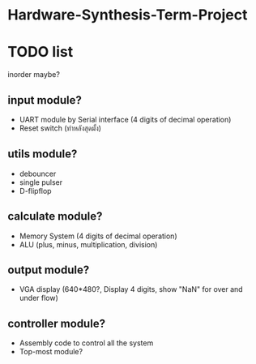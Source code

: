 # Hardware-Synthesis-Term-Project



# TODO list 
inorder maybe?
## input module?
- UART module by Serial interface (4 digits of decimal operation)
- Reset switch (ทำหลังสุดมั้ง)

## utils module?
- debouncer
- single pulser
- D-flipflop

## calculate module?
- Memory System (4 digits of decimal operation)
- ALU (plus, minus, multiplication, division)

## output module?
- VGA display
(640*480?, Display 4 digits, show "NaN" for over and under flow)

## controller module?
- Assembly code to control all the system 
- Top-most module?
